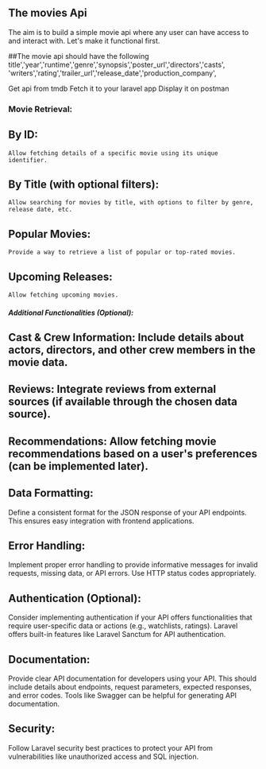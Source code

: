 ## The movies Api
The aim is to build a simple movie api where any user can have access to and interact with. Let's make it functional first.

##The movie api should have the following 
title','year','runtime','genre','synopsis','poster_url','directors','casts',
        'writers','rating','trailer_url','release_date','production_company',

Get api from tmdb 
Fetch it to your laravel app
Display it on postman


### Movie Retrieval:

## By ID: 
    Allow fetching details of a specific movie using its unique identifier.

## By Title (with optional filters): 
    Allow searching for movies by title, with options to filter by genre, release date, etc.

## Popular Movies: 
    Provide a way to retrieve a list of popular or top-rated movies.

## Upcoming Releases: 
    Allow fetching upcoming movies.

##### Additional Functionalities (Optional):

## Cast & Crew Information: Include details about actors, directors, and other crew members in the movie data.

## Reviews: Integrate reviews from external sources (if available through the chosen data source).

## Recommendations: Allow fetching movie recommendations based on a user's preferences (can be implemented later).

## Data Formatting:
Define a consistent format for the JSON response of your API endpoints. This ensures easy integration with frontend applications.

## Error Handling:
Implement proper error handling to provide informative messages for invalid requests, missing data, or API errors. Use HTTP status codes appropriately.

## Authentication (Optional):
Consider implementing authentication if your API offers functionalities that require user-specific data or actions (e.g., watchlists, ratings). Laravel offers built-in features like Laravel Sanctum for API authentication.

## Documentation:
Provide clear API documentation for developers using your API. This should include details about endpoints, request parameters, expected responses, and error codes. Tools like Swagger can be helpful for generating API documentation.

## Security:
Follow Laravel security best practices to protect your API from vulnerabilities like unauthorized access and SQL injection.
